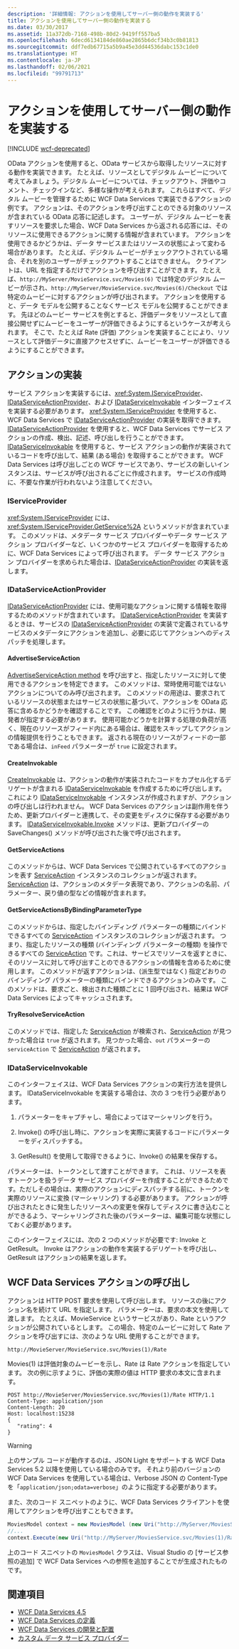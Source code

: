 ```yaml
---
description: '詳細情報: アクションを使用してサーバー側の動作を実装する'
title: アクションを使用してサーバー側の動作を実装する
ms.date: 03/30/2017
ms.assetid: 11a372db-7168-498b-80d2-9419ff557ba5
ms.openlocfilehash: 6decd6134184de860ae2865b6dcf34b3c0b81813
ms.sourcegitcommit: ddf7edb67715a5b9a45e3dd44536dabc153c1de0
ms.translationtype: HT
ms.contentlocale: ja-JP
ms.lasthandoff: 02/06/2021
ms.locfileid: "99791713"
---
```

# <a name="using-actions-to-implement-server-side-behavior"></a>アクションを使用してサーバー側の動作を実装する

[!INCLUDE [wcf-deprecated](~/includes/wcf-deprecated.md)]

OData アクションを使用すると、OData サービスから取得したリソースに対する動作を実装できます。 たとえば、リソースとしてデジタル ムービーについて考えてみましょう。デジタル ムービーについては、チェックアウト、評価やコメント、チェックインなど、多様な操作が考えられます。 これらはすべて、デジタル ムービーを管理するために WCF Data Services で実装できるアクションの例です。 アクションは、そのアクションを呼び出すことのできる対象のリソースが含まれている OData 応答に記述します。 ユーザーが、デジタル ムービーを表すリソースを要求した場合、WCF Data Services から返される応答には、そのリソースに使用できるアクションに関する情報が含まれています。 アクションを使用できるかどうかは、データ サービスまたはリソースの状態によって変わる場合があります。 たとえば、デジタル ムービーがチェックアウトされている場合、それを別のユーザーがチェックアウトすることはできません。 クライアントは、URL を指定するだけでアクションを呼び出すことができます。 たとえば、`http://MyServer/MovieService.svc/Movies(6)` では特定のデジタル ムービーが示され、`http://MyServer/MovieService.svc/Movies(6)/Checkout` では特定のムービーに対するアクションが呼び出されます。 アクションを使用すると、データ モデルを公開することなくサービス モデルを公開することができます。 先ほどのムービー サービスを例とすると、評価データをリソースとして直接公開せずにムービーをユーザーが評価できるようにするというケースが考えられます。 そこで、たとえば Rate (評価) アクションを実装することにより、リソースとして評価データに直接アクセスせずに、ムービーをユーザーが評価できるようにすることができます。

## <a name="implementing-an-action"></a>アクションの実装

 サービス アクションを実装するには、<xref:System.IServiceProvider>、[IDataServiceActionProvider](/previous-versions/dotnet/wcf-data-services/hh859915(v=vs.103))、および [IDataServiceInvokable](/previous-versions/dotnet/wcf-data-services/hh859893(v=vs.103)) インターフェイスを実装する必要があります。 <xref:System.IServiceProvider> を使用すると、WCF Data Services で [IDataServiceActionProvider](/previous-versions/dotnet/wcf-data-services/hh859915(v=vs.103)) の実装を取得できます。 [IDataServiceActionProvider](/previous-versions/dotnet/wcf-data-services/hh859915(v=vs.103)) を使用すると、WCF Data Services でサービス アクションの作成、検出、記述、呼び出しを行うことができます。 [IDataServiceInvokable](/previous-versions/dotnet/wcf-data-services/hh859893(v=vs.103)) を使用すると、サービス アクションの動作が実装されているコードを呼び出して、結果 (ある場合) を取得することができます。 WCF Data Services は呼び出しごとの WCF サービスであり、サービスの新しいインスタンスは、サービスが呼び出されるごとに作成されます。  サービスの作成時に、不要な作業が行われないよう注意してください。

### <a name="iserviceprovider"></a>IServiceProvider

 <xref:System.IServiceProvider> には、<xref:System.IServiceProvider.GetService%2A> というメソッドが含まれています。 このメソッドは、メタデータ サービス プロバイダーやデータ サービス アクション プロバイダーなど、いくつかのサービス プロバイダーを取得するために、WCF Data Services によって呼び出されます。 データ サービス アクション プロバイダーを求められた場合は、[IDataServiceActionProvider](/previous-versions/dotnet/wcf-data-services/hh859915(v=vs.103)) の実装を返します。

### <a name="idataserviceactionprovider"></a>IDataServiceActionProvider

 [IDataServiceActionProvider](/previous-versions/dotnet/wcf-data-services/hh859915(v=vs.103))  には、使用可能なアクションに関する情報を取得するためのメソッドが含まれています。 [IDataServiceActionProvider](/previous-versions/dotnet/wcf-data-services/hh859915(v=vs.103)) を実装するときは、サービスの [IDataServiceActionProvider](/previous-versions/dotnet/wcf-data-services/hh859915(v=vs.103)) の実装で定義されているサービスのメタデータにアクションを追加し、必要に応じてアクションへのディスパッチを処理します。

#### <a name="advertiseserviceaction"></a>AdvertiseServiceAction

 [AdvertiseServiceAction method](/previous-versions/dotnet/wcf-data-services/hh859971(v=vs.103)) を呼び出すと、指定したリソースに対して使用できるアクションを特定できます。 このメソッドは、常時使用可能ではないアクションについてのみ呼び出されます。 このメソッドの用途は、要求されているリソースの状態またはサービスの状態に基づいて、アクションを OData 応答に含めるかどうかを確認することです。 この確認をどのように行うかは、開発者が指定する必要があります。 使用可能かどうかを計算する処理の負荷が高く、現在のリソースがフィード内にある場合は、確認をスキップしてアクションの情報提供を行うこともできます。 返される現在のリソースがフィードの一部である場合は、`inFeed` パラメーターが `true` に設定されます。

#### <a name="createinvokable"></a>CreateInvokable

 [CreateInvokable](/previous-versions/dotnet/wcf-data-services/hh859940(v=vs.103)) は、アクションの動作が実装されたコードをカプセル化するデリゲートが含まれる [IDataServiceInvokable](/previous-versions/dotnet/wcf-data-services/hh859893(v=vs.103)) を作成するために呼び出します。 これにより [IDataServiceInvokable](/previous-versions/dotnet/wcf-data-services/hh859893(v=vs.103)) インスタンスが作成されますが、アクションの呼び出しは行われません。 WCF Data Services のアクションは副作用を伴うため、更新プロバイダーと連携して、その変更をディスクに保存する必要があります。 [IDataServiceInvokable.Invoke](/previous-versions/dotnet/wcf-data-services/hh859924(v=vs.103)) メソッドは、更新プロバイダーの SaveChanges() メソッドが呼び出された後で呼び出されます。

#### <a name="getserviceactions"></a>GetServiceActions

 このメソッドからは、WCF Data Services で公開されているすべてのアクションを表す [ServiceAction](/previous-versions/dotnet/wcf-data-services/hh544089(v=vs.103)) インスタンスのコレクションが返されます。 [ServiceAction](/previous-versions/dotnet/wcf-data-services/hh544089(v=vs.103)) は、アクションのメタデータ表現であり、アクションの名前、パラメーター、戻り値の型などの情報が含まれます。

#### <a name="getserviceactionsbybindingparametertype"></a>GetServiceActionsByBindingParameterType

 このメソッドからは、指定したバインディング パラメーターの種類にバインドできるすべての [ServiceAction](/previous-versions/dotnet/wcf-data-services/hh544089(v=vs.103)) インスタンスのコレクションが返されます。 つまり、指定したリソースの種類 (バインディング パラメーターの種類) を操作できるすべての [ServiceAction](/previous-versions/dotnet/wcf-data-services/hh544089(v=vs.103)) です。これは、サービスでリソースを返すときに、そのリソースに対して呼び出すことのできるアクションの情報を含めるために使用します。 このメソッドが返すアクションは、(派生型ではなく) 指定どおりのバインディング パラメーターの種類にバインドできるアクションのみです。 このメソッドは、要求ごと、検出された種類ごとに 1 回呼び出され、結果は WCF Data Services によってキャッシュされます。

#### <a name="tryresolveserviceaction"></a>TryResolveServiceAction

 このメソッドでは、指定した [ServiceAction](/previous-versions/dotnet/wcf-data-services/hh544089(v=vs.103)) が検索され、[ServiceAction](/previous-versions/dotnet/wcf-data-services/hh544089(v=vs.103)) が見つかった場合は `true` が返されます。 見つかった場合、`out` パラメーターの `serviceAction` で [ServiceAction](/previous-versions/dotnet/wcf-data-services/hh544089(v=vs.103)) が返されます。

### <a name="idataserviceinvokable"></a>IDataServiceInvokable

 このインターフェイスは、WCF Data Services アクションの実行方法を提供します。 IDataServiceInvokable を実装する場合は、次の 3 つを行う必要があります。

1. パラメーターをキャプチャし、場合によってはマーシャリングを行う。

2. Invoke() の呼び出し時に、アクションを実際に実装するコードにパラメーターをディスパッチする。

3. GetResult() を使用して取得できるように、Invoke() の結果を保存する。

 パラメーターは、トークンとして渡すことができます。 これは、リソースを表すトークンを扱うデータ サービス プロバイダーを作成することができるためです。ただしその場合は、実際のアクションにディスパッチする前に、トークンを実際のリソースに変換 (マーシャリング) する必要があります。 アクションが呼び出されたときに発生したリソースへの変更を保存してディスクに書き込むことができるよう、マーシャリングされた後のパラメーターは、編集可能な状態にしておく必要があります。

 このインターフェイスには、次の 2 つのメソッドが必要です: Invoke と GetResult。 Invoke はアクションの動作を実装するデリゲートを呼び出し、GetResult はアクションの結果を返します。

## <a name="invoking-a-wcf-data-service-action"></a>WCF Data Services アクションの呼び出し

 アクションは HTTP POST 要求を使用して呼び出します。 リソースの後にアクション名を続けて URL を指定します。 パラメーターは、要求の本文を使用して渡します。 たとえば、MovieService というサービスがあり、Rate というアクションが公開されているとします。 この場合、特定のムービーに対して Rate アクションを呼び出すには、次のような URL 使用することができます。

 `http://MovieServer/MovieService.svc/Movies(1)/Rate`

 Movies(1) は評価対象のムービーを示し、Rate は Rate アクションを指定しています。 次の例に示すように、評価の実際の値は HTTP 要求の本文に含まれます。

```http
POST http://MovieServer/MoviesService.svc/Movies(1)/Rate HTTP/1.1
Content-Type: application/json
Content-Length: 20
Host: localhost:15238
{
   "rating": 4
}
```

> [!WARNING]
> 上のサンプル コードが動作するのは、JSON Light をサポートする WCF Data Services 5.2 以降を使用している場合のみです。 それより前のバージョンの WCF Data Services を使用している場合は、Verbose JSON の Content-Type を「`application/json;odata=verbose`」のように指定する必要があります。

 また、次のコード スニペットのように、WCF Data Services クライアントを使用してアクションを呼び出すこともできます。

```csharp
MoviesModel context = new MoviesModel (new Uri("http://MyServer/MoviesService.svc/"));
//...
context.Execute(new Uri("http://MyServer/MoviesService.svc/Movies(1)/Rate"), "POST", new BodyOperationParameter("rating",4) );
```

 上のコード スニペットの `MoviesModel` クラスは、Visual Studio の [サービス参照の追加] で WCF Data Services への参照を追加することでが生成されたものです。

## <a name="see-also"></a>関連項目

- [WCF Data Services 4.5](index.md)
- [WCF Data Services の定義](defining-wcf-data-services.md)
- [WCF Data Services の開発と配置](developing-and-deploying-wcf-data-services.md)
- [カスタム データ サービス プロバイダー](custom-data-service-providers-wcf-data-services.md)
